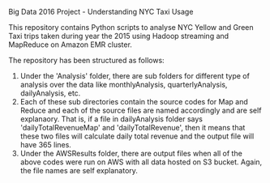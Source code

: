 Big Data 2016 Project - Understanding NYC Taxi Usage

This repository contains Python scripts to analyse NYC Yellow and Green Taxi trips taken during year the 2015 using Hadoop streaming and MapReduce on Amazon EMR cluster.


The repository has been structured as follows:
1. Under the 'Analysis' folder, there are sub folders for different type of analysis over the data like monthlyAnalysis,    quarterlyAnalysis, dailyAnalysis, etc.
2. Each of these sub directories contain the source codes for Map and Reduce and each of the source files are named accordingly and are self explanaory. That is, if a file in dailyAnalysis folder says 'dailyTotalRevenueMap' and 'dailyTotalRevenue', then it means that these two files will calculate daily total revenue and the output file will have 365 lines.
3. Under the AWSResults folder, there are output files when all of the above codes were run on AWS with all data hosted on S3 bucket. Again, the file names are self explanatory.
